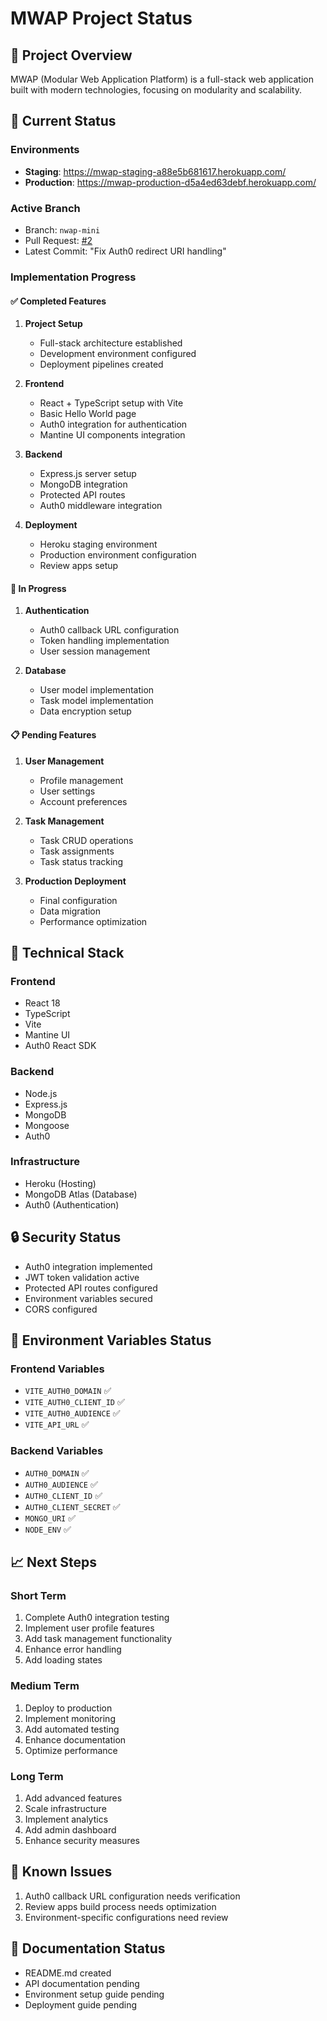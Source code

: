 # MWAP Project Status

## 🎯 Project Overview
MWAP (Modular Web Application Platform) is a full-stack web application built with modern technologies, focusing on modularity and scalability.

## 🚀 Current Status

### Environments
- **Staging**: https://mwap-staging-a88e5b681617.herokuapp.com/
- **Production**: https://mwap-production-d5a4ed63debf.herokuapp.com/

### Active Branch
- Branch: `nwap-mini`
- Pull Request: [#2](https://github.com/dhirmadi/mwap/pull/2)
- Latest Commit: "Fix Auth0 redirect URI handling"

### Implementation Progress

#### ✅ Completed Features
1. **Project Setup**
   - Full-stack architecture established
   - Development environment configured
   - Deployment pipelines created

2. **Frontend**
   - React + TypeScript setup with Vite
   - Basic Hello World page
   - Auth0 integration for authentication
   - Mantine UI components integration

3. **Backend**
   - Express.js server setup
   - MongoDB integration
   - Protected API routes
   - Auth0 middleware integration

4. **Deployment**
   - Heroku staging environment
   - Production environment configuration
   - Review apps setup

#### 🚧 In Progress
1. **Authentication**
   - Auth0 callback URL configuration
   - Token handling implementation
   - User session management

2. **Database**
   - User model implementation
   - Task model implementation
   - Data encryption setup

#### 📋 Pending Features
1. **User Management**
   - Profile management
   - User settings
   - Account preferences

2. **Task Management**
   - Task CRUD operations
   - Task assignments
   - Task status tracking

3. **Production Deployment**
   - Final configuration
   - Data migration
   - Performance optimization

## 🔧 Technical Stack

### Frontend
- React 18
- TypeScript
- Vite
- Mantine UI
- Auth0 React SDK

### Backend
- Node.js
- Express.js
- MongoDB
- Mongoose
- Auth0

### Infrastructure
- Heroku (Hosting)
- MongoDB Atlas (Database)
- Auth0 (Authentication)

## 🔒 Security Status
- Auth0 integration implemented
- JWT token validation active
- Protected API routes configured
- Environment variables secured
- CORS configured

## 🚦 Environment Variables Status

### Frontend Variables
- `VITE_AUTH0_DOMAIN` ✅
- `VITE_AUTH0_CLIENT_ID` ✅
- `VITE_AUTH0_AUDIENCE` ✅
- `VITE_API_URL` ✅

### Backend Variables
- `AUTH0_DOMAIN` ✅
- `AUTH0_AUDIENCE` ✅
- `AUTH0_CLIENT_ID` ✅
- `AUTH0_CLIENT_SECRET` ✅
- `MONGO_URI` ✅
- `NODE_ENV` ✅

## 📈 Next Steps

### Short Term
1. Complete Auth0 integration testing
2. Implement user profile features
3. Add task management functionality
4. Enhance error handling
5. Add loading states

### Medium Term
1. Deploy to production
2. Implement monitoring
3. Add automated testing
4. Enhance documentation
5. Optimize performance

### Long Term
1. Add advanced features
2. Scale infrastructure
3. Implement analytics
4. Add admin dashboard
5. Enhance security measures

## 🐛 Known Issues
1. Auth0 callback URL configuration needs verification
2. Review apps build process needs optimization
3. Environment-specific configurations need review

## 📝 Documentation Status
- README.md created
- API documentation pending
- Environment setup guide pending
- Deployment guide pending